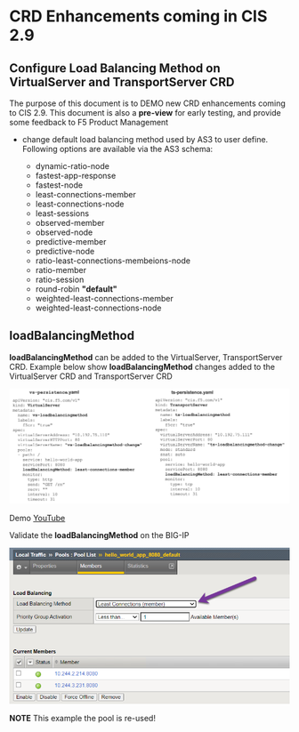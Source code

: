 # CRD Enhancements coming in CIS 2.9

## Configure Load Balancing Method on VirtualServer and TransportServer CRD

The purpose of this document is to DEMO new CRD enhancements coming to CIS 2.9. This document is also a **pre-view** for early testing, and provide some feedback to F5 Product Management

- change default load balancing method used by AS3 to user define. Following options are available via the AS3 schema:

    - dynamic-ratio-node
    - fastest-app-response
    - fastest-node
    - least-connections-member
    - least-connections-node
    - least-sessions
    - observed-member
    - observed-node
    - predictive-member
    - predictive-node
    - ratio-least-connections-membeions-node
    - ratio-member
    - ratio-session
    - round-robin **"default"**
    - weighted-least-connections-member
    - weighted-least-connections-node

## loadBalancingMethod

**loadBalancingMethod** can be added to the VirtualServer, TransportServer CRD. Example below show **loadBalancingMethod** changes added to the VirtualServer CRD and TransportServer CRD

![vs-ts](https://github.com/mdditt2000/kubernetes-1-19/blob/master/cis%202.9/loadbalancingmethod/diagram/2022-04-22_15-36-20.png)

Demo [YouTube](https://github.com/mdditt2000/kubernetes-1-19/tree/master/cis%202.9/loadbalancingmethod)

Validate the **loadBalancingMethod** on the BIG-IP

![pool](https://github.com/mdditt2000/kubernetes-1-19/blob/master/cis%202.9/loadbalancingmethod/diagram/2022-04-22_15-40-10.png)

**NOTE** This example the pool is re-used! 